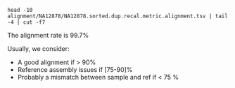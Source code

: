 ```
head -10  alignment/NA12878/NA12878.sorted.dup.recal.metric.alignment.tsv | tail -4 | cut -f7
``` 

The alignment rate is 99.7%


Usually, we consider: 
 
   - A good alignment if > 90%
   - Reference assembly issues if [75-90]%
   - Probably a mismatch between sample and ref if < 75 %
